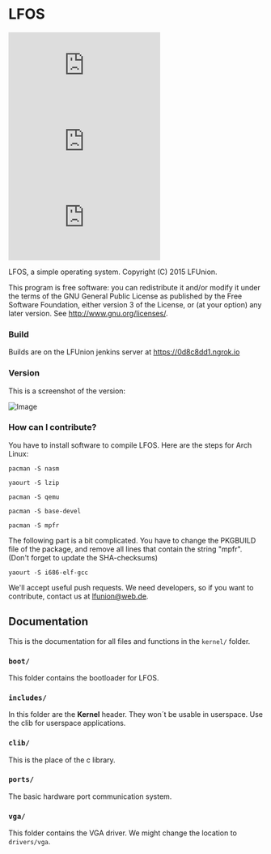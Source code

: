 # LFOS
![Image](http://lfunion.bplaced.net/SmartImage/image.php?category=License&description=GPL3&color=083)
![Image](http://lfunion.bplaced.net/SmartImage/image.php?category=Stars&description=0&color=C93)
![Image](http://lfunion.bplaced.net/SmartImage/image.php?category=Forks&description=0)

LFOS, a simple operating system.
Copyright (C) 2015 LFUnion.

This program is free software: you can redistribute it and/or modify
it under the terms of the GNU General Public License as published by
the Free Software Foundation, either version 3 of the License, or
(at your option) any later version. See http://www.gnu.org/licenses/.

### Build
Builds are on the LFUnion jenkins server at https://0d8c8dd1.ngrok.io

### Version
This is a screenshot of the version:

![Image](http://lfunion.bplaced.net/githubimages/lfos.png)

### How can I contribute?
You have to install software to compile LFOS. Here are the steps for Arch Linux:

`pacman -S nasm`

`yaourt -S lzip`

`pacman -S qemu`

`pacman -S base-devel`

`pacman -S mpfr`

The following part is a bit complicated. You have to change the PKGBUILD file of the package, and remove all lines that contain the
string "mpfr". (Don't forget to update the SHA-checksums)

`yaourt -S i686-elf-gcc`


We'll accept useful push requests. We need developers, so if you 
want to contribute, contact us at <lfunion@web.de>.

## Documentation
This is the documentation for all files and functions in the `kernel/` folder.

### `boot/`
This folder contains the bootloader for LFOS.

### `includes/`
In this folder are the **Kernel** header. They won´t be usable in 
userspace. Use the clib for userspace applications.

### `clib/`
This is the place of the c library.

### `ports/`
The basic hardware port communication system.

### `vga/`
This folder contains the VGA driver. We might change the location to 
`drivers/vga`.
